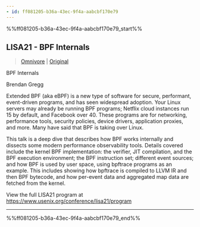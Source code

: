 ```yaml
---
- id: ff081205-b36a-43ec-9f4a-aabcbf170e79
---
```


%%ff081205-b36a-43ec-9f4a-aabcbf170e79_start%%
## LISA21 - BPF Internals
> [Omnivore](https://omnivore.app/me/https-www-youtube-com-watch-v-5-z-2-au-7-qth-4-18f21989898)  |  [Original](https://www.youtube.com/watch?v=_5Z2AU7QTH4)

BPF Internals

Brendan Gregg

Extended BPF (aka eBPF) is a new type of software for secure, performant, event-driven programs, and has seen widespread adoption. Your Linux servers may already be running BPF programs; Netflix cloud instances run 15 by default, and Facebook over 40. These programs are for networking, performance tools, security policies, device drivers, application proxies, and more. Many have said that BPF is taking over Linux.

This talk is a deep dive that describes how BPF works internally and dissects some modern performance observability tools. Details covered include the kernel BPF implementation: the verifier, JIT compilation, and the BPF execution environment; the BPF instruction set; different event sources; and how BPF is used by user space, using bpftrace programs as an example. This includes showing how bpftrace is compiled to LLVM IR and then BPF bytecode, and how per-event data and aggregated map data are fetched from the kernel.

View the full LISA21 program at https://www.usenix.org/conference/lisa21/program


---
%%ff081205-b36a-43ec-9f4a-aabcbf170e79_end%%
